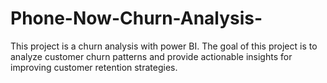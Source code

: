 # Phone-Now-Churn-Analysis-
This project is a churn analysis with power BI. The goal of this project is to analyze customer churn patterns and provide actionable insights for improving customer retention strategies.
